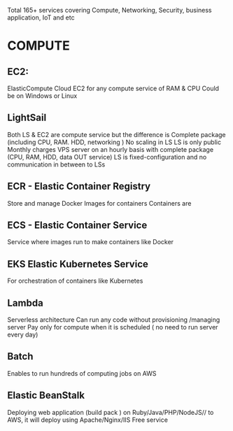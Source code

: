 
Total 165+ services covering Compute, Networking, Security, business application, IoT and etc

# COMPUTE

## EC2:
ElasticCompute Cloud EC2 for any compute service of RAM & CPU 
Could be on Windows or Linux

## LightSail
Both LS & EC2 are compute service but the difference is 
Complete package (including CPU, RAM. HDD, networking )
No scaling in LS
LS is only public
Monthly charges
VPS server on an hourly basis with complete package (CPU, RAM, HDD, data OUT service) 
LS is fixed-configuration and no communication in between to LSs

## ECR - Elastic Container Registry
Store and manage Docker Images for containers 
Containers are 

## ECS - Elastic Container Service 
Service where images run to make containers like Docker

## EKS Elastic Kubernetes Service 
For orchestration of containers like Kubernetes 

## Lambda
Serverless architecture 
Can run any code without provisioning /managing server 
Pay only for compute when it is scheduled ( no need to run  server every day)

## Batch
Enables to run hundreds of computing jobs on AWS 

## Elastic BeanStalk
Deploying web application (build pack ) on Ruby/Java/PHP/NodeJS// to AWS, it will deploy using Apache/Nginx/IIS
Free service 

